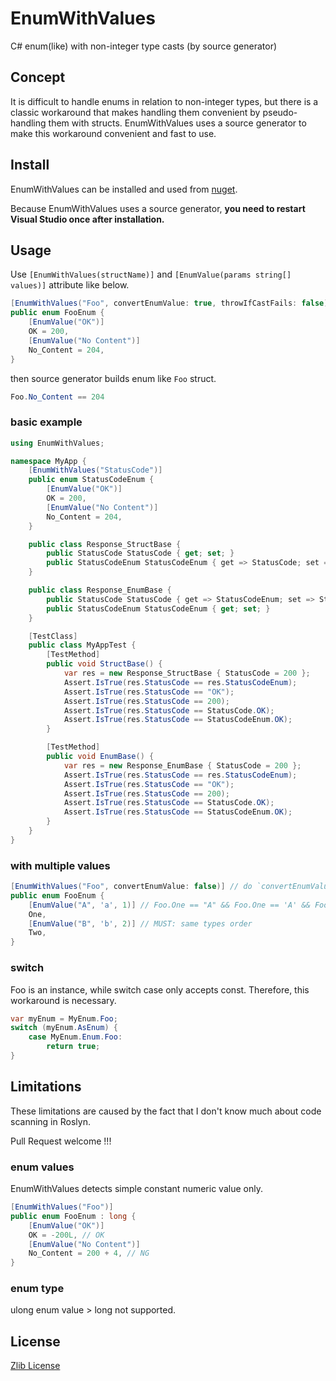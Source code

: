 # EnumWithValues

C# enum(like) with non-integer type casts (by source generator)

## Concept

It is difficult to handle enums in relation to non-integer types, but there is a classic workaround that makes handling them convenient by pseudo-handling them with structs.
EnumWithValues uses a source generator to make this workaround convenient and fast to use.

## Install

EnumWithValues can be installed and used from [nuget](https://www.nuget.org/packages/EnumWithValues/).

Because EnumWithValues uses a source generator, **you need to restart Visual Studio once after installation.**

## Usage

Use `[EnumWithValues(structName)]` and `[EnumValue(params string[] values)]` attribute like below.

```csharp
[EnumWithValues("Foo", convertEnumValue: true, throwIfCastFails: false)]
public enum FooEnum {
    [EnumValue("OK")]
    OK = 200,
    [EnumValue("No Content")]
    No_Content = 204,
}
```

then source generator builds enum like `Foo` struct.

```csharp
Foo.No_Content == 204
```

### basic example

```csharp
using EnumWithValues;

namespace MyApp {
    [EnumWithValues("StatusCode")]
    public enum StatusCodeEnum {
        [EnumValue("OK")]
        OK = 200,
        [EnumValue("No Content")]
        No_Content = 204,
    }

    public class Response_StructBase {
        public StatusCode StatusCode { get; set; }
        public StatusCodeEnum StatusCodeEnum { get => StatusCode; set => StatusCode = value; }
    }

    public class Response_EnumBase {
        public StatusCode StatusCode { get => StatusCodeEnum; set => StatusCodeEnum = value; }
        public StatusCodeEnum StatusCodeEnum { get; set; }
    }

    [TestClass]
    public class MyAppTest {
        [TestMethod]
        public void StructBase() {
            var res = new Response_StructBase { StatusCode = 200 };
            Assert.IsTrue(res.StatusCode == res.StatusCodeEnum);
            Assert.IsTrue(res.StatusCode == "OK");
            Assert.IsTrue(res.StatusCode == 200);
            Assert.IsTrue(res.StatusCode == StatusCode.OK);
            Assert.IsTrue(res.StatusCode == StatusCodeEnum.OK);
        }

        [TestMethod]
        public void EnumBase() {
            var res = new Response_EnumBase { StatusCode = 200 };
            Assert.IsTrue(res.StatusCode == res.StatusCodeEnum);
            Assert.IsTrue(res.StatusCode == "OK");
            Assert.IsTrue(res.StatusCode == 200);
            Assert.IsTrue(res.StatusCode == StatusCode.OK);
            Assert.IsTrue(res.StatusCode == StatusCodeEnum.OK);
        }
    }
}

```

### with multiple values

```csharp
[EnumWithValues("Foo", convertEnumValue: false)] // do `convertEnumValue = false` when you use [EnumValue(int)]
public enum FooEnum {
    [EnumValue("A", 'a', 1)] // Foo.One == "A" && Foo.One == 'A' && Foo.One == 1
    One,
    [EnumValue("B", 'b', 2)] // MUST: same types order
    Two,
}
```

### switch

Foo is an instance, while switch case only accepts const. Therefore, this workaround is necessary.

```csharp
var myEnum = MyEnum.Foo;
switch (myEnum.AsEnum) {
    case MyEnum.Enum.Foo:
        return true;
}
```

## Limitations

These limitations are caused by the fact that I don't know much about code scanning in Roslyn.

Pull Request welcome !!!

### enum values

EnumWithValues detects simple constant numeric value only.

```csharp
[EnumWithValues("Foo")]
public enum FooEnum : long {
    [EnumValue("OK")]
    OK = -200L, // OK
    [EnumValue("No Content")]
    No_Content = 200 + 4, // NG
}
```

### enum type

ulong enum value > long not supported.

## License

[Zlib License](LICENSE)
